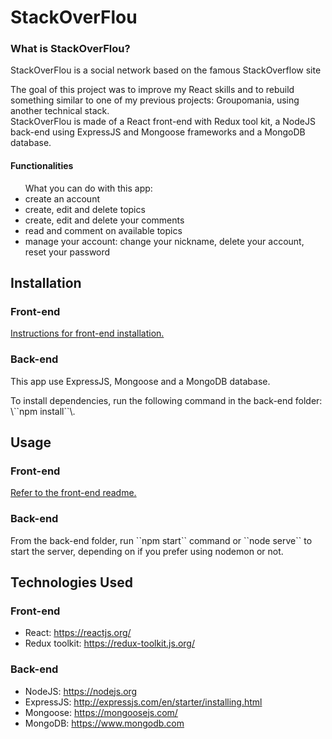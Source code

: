 <h1>StackOverFlou</h1>

<h3>What is StackOverFlou?</h3>

<p>StackOverFlou is a social network based on the famous  StackOverflow site</p>
<p>The goal of this project was to improve my React skills and to rebuild something similar to one of my previous projects: Groupomania, using another technical stack.<br/>
StackOverFlou is made of a React front-end with Redux tool kit, a NodeJS back-end using ExpressJS and Mongoose frameworks and a MongoDB database.</p>


<h4>Functionalities</h4>

<ul>What you can do with this app: 
<li>create an account</li>
<li>create, edit and delete topics</li>
<li>create, edit and delete your comments</li>
<li>read and comment on available topics</li>
<li>manage your account: change your nickname, delete your account, reset your password</li>
</ul>

<h2>Installation</h2>

<h3>Front-end</h3>

<a href="./front/README.md">Instructions for front-end installation.</a>

<h3>Back-end</h3>

<p>This app use ExpressJS, Mongoose and a MongoDB database.</p>

<p>To install dependencies, run the following command in the back-end folder: \``npm install``\. </p>

<h2>Usage</h2>

<h3>Front-end</h3>

<a href="./front/README.md">Refer to the front-end readme.</a>

<h3>Back-end</h3>

<p>From the back-end folder, run ``npm start`` command or ``node serve`` to start the server, depending on if you prefer using nodemon or not.</p>

<h2>Technologies Used</h2>

<h3>Front-end</h3>

- React: https://reactjs.org/
- Redux toolkit: https://redux-toolkit.js.org/

<h3>Back-end</h3>

- NodeJS: https://nodejs.org
- ExpressJS: http://expressjs.com/en/starter/installing.html
- Mongoose: https://mongoosejs.com/
- MongoDB: https://www.mongodb.com 